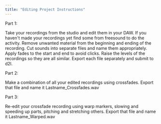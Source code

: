 ```yaml
---
title: "Editing Project Instructions"
---
```


 Part 1: 
   
Take your recordings from the studio and edit them in your DAW. If you haven't made your recordings yet find some from freesound to do the activity. Remove unwanted material from the beginning and ending of the recording. Cut sounds into separate files and name them appropriately. Apply fades to the start and end to avoid clicks. Raise the levels of the recordings so they are all similar. Export each file separately and submit to d2l. 

Part 2: 

Make a combination of all your edited recordings using crossfades. Export that file and name it Lastname_Crossfades.wav

Part 3: 

Re-edit your crossfade recording using warp markers, slowing and speeding up parts, pitching and stretching others. Export that file and name it Lastname_Warped.wav 